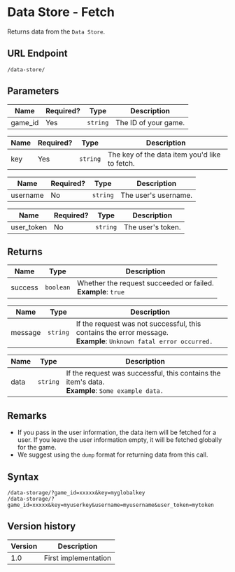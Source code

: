 # Data Store - Fetch

Returns data from the `Data Store`.

## URL Endpoint

```
/data-store/
```

## Parameters

Name | Required? | Type | Description
--- | --- | --- | ---
game_id | Yes | `string` | The ID of your game.

Name | Required? | Type | Description
--- | --- | --- | ---
key | Yes | `string` | The key of the data item you'd like to fetch.

Name | Required? | Type | Description
--- | --- | --- | ---
username | No | `string` | The user's username.

Name | Required? | Type | Description
--- | --- | --- | ---
user_token | No | `string` | The user's token.

## Returns

Name | Type | Description
--- | --- | ---
success | `boolean` | Whether the request succeeded or failed. <br> **Example**: `true`

Name | Type | Description
--- | --- | ---
message | `string` | If the request was not successful, this contains the error message. <br> **Example**: `Unknown fatal error occurred.`

Name | Type | Description
--- | --- | ---
data | `string` | If the request was successful, this contains the item's data. <br> **Example**: `Some example data.`

## Remarks

- If you pass in the user information, the data item will be fetched for a user. If you leave the user information empty, it will be fetched globally for the game.
- We suggest using the `dump` format for returning data from this call.

## Syntax

```
/data-storage/?game_id=xxxxx&key=myglobalkey
/data-storage/?game_id=xxxxx&key=myuserkey&username=myusername&user_token=mytoken
```

## Version history

Version		 | Description
---			 | ---
1.0			 | First implementation
